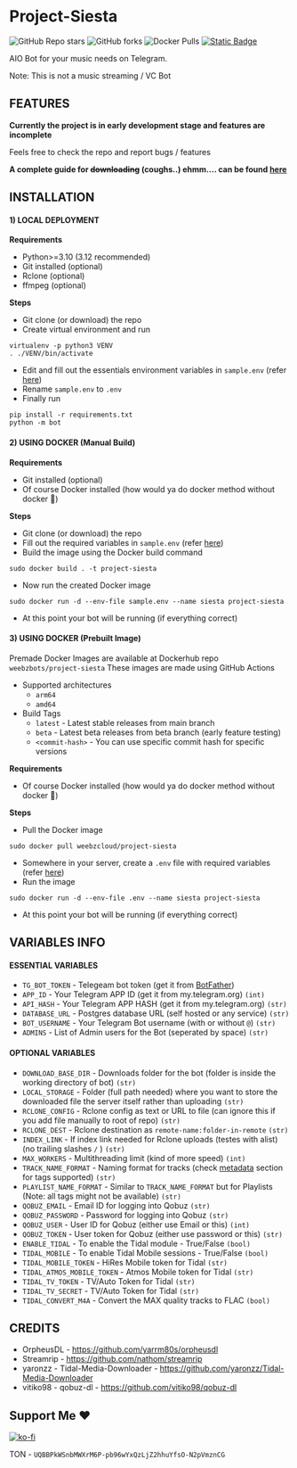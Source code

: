 
# Project-Siesta
![GitHub Repo stars](https://img.shields.io/github/stars/vinayak-7-0-3/Project-Siesta?style=for-the-badge)
![GitHub forks](https://img.shields.io/github/forks/vinayak-7-0-3/Project-Siesta?style=for-the-badge)
![Docker Pulls](https://img.shields.io/docker/pulls/weebzbots/project-siesta?style=for-the-badge)
[![Static Badge](https://img.shields.io/badge/support-pink?style=for-the-badge)](https://t.me/weebzgroup)

AIO Bot for your music needs on Telegram.

Note: This is not a music streaming / VC Bot

## FEATURES

**Currently the project is in early development stage and features are incomplete**

Feels free to check the repo and report bugs / features

**A complete guide for ~~downloading~~ (coughs..) ehmm.... can be found [here](https://rentry.org/project-siesta)**

## INSTALLATION


#### 1) LOCAL DEPLOYMENT

**Requirements**
- Python>=3.10 (3.12 recommended) 
- Git installed (optional)
- Rclone (optional)
- ffmpeg (optional)

**Steps**
- Git clone (or download) the repo
- Create virtual environment and run
```
virtualenv -p python3 VENV
. ./VENV/bin/activate
```
- Edit and fill out the essentials environment variables in `sample.env` (refer [here](#variables-info))
- Rename `sample.env` to `.env`
- Finally run
```
pip install -r requirements.txt
python -m bot
```

#### 2) USING DOCKER (Manual Build)
**Requirements**
- Git installed (optional)
- Of course Docker installed (how would ya do docker method without docker  🤷‍)

**Steps**
- Git clone (or download) the repo
- Fill out the required variables in `sample.env` (refer [here](#variables-info))
- Build the image using the Docker build command
```
sudo docker build . -t project-siesta
```
- Now run the created Docker image
```
sudo docker run -d --env-file sample.env --name siesta project-siesta
```
- At this point your bot will be running (if everything correct)

#### 3) USING DOCKER (Prebuilt Image)

Premade Docker Images are available at Dockerhub repo `weebzbots/project-siesta`
These images are made using GitHub Actions
- Supported architectures
	- `arm64`
	- `amd64`
- Build Tags
	- `latest` - Latest stable releases from main branch
	- `beta` - Latest beta releases from beta branch (early feature testing)
	- `<commit-hash>` - You can use specific commit hash for specific versions

**Requirements**
- Of course Docker installed (how would ya do docker method without docker  🤷‍)

**Steps**
- Pull the Docker image
```
sudo docker pull weebzcloud/project-siesta
```
- Somewhere in your server, create a `.env` file with required variables (refer [here](#variables-info))
- Run the image
```
sudo docker run -d --env-file .env --name siesta project-siesta
```
- At this point your bot will be running (if everything correct)

## VARIABLES INFO

#### ESSENTIAL VARIABLES
- `TG_BOT_TOKEN` - Telegeam bot token (get it from [BotFather](https://t.me/BotFather))
- `APP_ID` - Your Telegram APP ID (get it from my.telegram.org) `(int)`
- `API_HASH` - Your Telegram APP HASH (get it from my.telegram.org) `(str)`
- `DATABASE_URL` - Postgres database URL (self hosted or any service) `(str)`
- `BOT_USERNAME` - Your Telegram Bot username (with or without `@`) `(str)`
- `ADMINS` - List of Admin users for the Bot (seperated by space) `(str)`

#### OPTIONAL VARIABLES
- `DOWNLOAD_BASE_DIR` - Downloads folder for the bot (folder is inside the working directory of bot) `(str)`
- `LOCAL_STORAGE` - Folder (full path needed) where you want to store the downloaded file the server itself rather than uploading `(str)`
- `RCLONE_CONFIG` - Rclone config as text or URL to file (can ignore this if you add file manually to root of repo) `(str)`
- `RCLONE_DEST` - Rclone destination as `remote-name:folder-in-remote` `(str)`
- `INDEX_LINK` - If index link needed for Rclone uploads (testes with alist) (no trailing slashes `/` ) `(str)`
- `MAX_WORKERS` - Multithreading limit (kind of more speed) `(int)`
- `TRACK_NAME_FORMAT` - Naming format for tracks (check [metadata](https://github.com/vinayak-7-0-3/Project-Siesta/blob/2bbea8572d660a92bb182a360e91791583f4523b/bot/helpers/metadata.py#L16) section for tags supported) `(str)`
- `PLAYLIST_NAME_FORMAT` - Similar to `TRACK_NAME_FORMAT` but for Playlists (Note: all tags might not be available) `(str)`
- `QOBUZ_EMAIL` - Email ID for logging into Qobuz `(str)`
- `QOBUZ_PASSWORD` - Password for logging into Qobuz `(str)`
- `QOBUZ_USER` - User ID for Qobuz (either use Email or this) `(int)`
- `QOBUZ_TOKEN` - User token for Qobuz (either use password or this) `(str)`
- `ENABLE_TIDAL` - To enable the Tidal module - True/False `(bool)`
- `TIDAL_MOBILE` - To enable Tidal Mobile sessions - True/False `(bool)`
- `TIDAL_MOBILE_TOKEN` - HiRes Mobile token for Tidal `(str)`
- `TIDAL_ATMOS_MOBILE_TOKEN` - Atmos Mobile token for Tidal `(str)`
- `TIDAL_TV_TOKEN` - TV/Auto Token for Tidal `(str)`
- `TIDAL_TV_SECRET` - TV/Auto Token for Tidal `(str)`
- `TIDAL_CONVERT_M4A` - Convert the MAX quality tracks to FLAC `(bool)`

## CREDITS
- OrpheusDL - https://github.com/yarrm80s/orpheusdl
- Streamrip - https://github.com/nathom/streamrip
- yaronzz - Tidal-Media-Downloader - https://github.com/yaronzz/Tidal-Media-Downloader
- vitiko98 - qobuz-dl - https://github.com/vitiko98/qobuz-dl

## Support Me ❤️
[![ko-fi](https://ko-fi.com/img/githubbutton_sm.svg)](https://ko-fi.com/I2I7FWQZ4)

TON - `UQBBPkWSnbMWXrM6P-pb96wYxQzLjZ2hhuYfsO-N2pVmznCG`